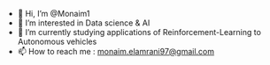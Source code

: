 - 👋 Hi, I’m @Monaim1
- 👀 I’m interested in Data science & AI
- 🌱 I’m currently studying applications of Reinforcement-Learning to Autonomous vehicles
- 📫 How to reach me : monaim.elamrani97@gmail.com


